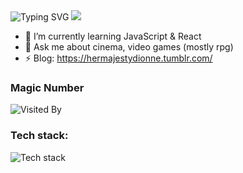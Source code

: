 <img src="https://readme-typing-svg.demolab.com?font=Fira+Code&size=25&pause=1000&color=13CCF7&width=435&lines=Hello!+I%E2%80%99m+Mari;I%E2%80%99m+Front+end+developer" alt="Typing SVG" />
<img src="https://64.media.tumblr.com/6be8ff3bc963cc751d63d17ab41d3d6f/04b3259f3941a8c7-02/s640x960/6d3558c6932d3399cc599abeb584630bd698d289.gifv" />
<!--
**eyesmaybeyes/eyesmaybeyes** is a ✨ _special_ ✨ repository because its `README.md` (this file) appears on your GitHub profile.
    -->

-   🍓 I’m currently learning JavaScript & React
-   🍿 Ask me about cinema, video games (mostly rpg)
-   ⚡ Blog: https://hermajestydionne.tumblr.com/

### Magic Number

![Visited By](https://count.getloli.com/get/@eyesmaybeyes?theme=gelbooru)

### Tech stack:

![Tech stack](https://skillicons.dev/icons?i=html,react,js,sass,css,bootstrap,git)
